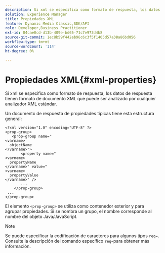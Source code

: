 ```yaml
---
description: Si xml se especifica como formato de respuesta, los datos de respuesta tienen formato de documento XML que puede ser analizado por cualquier analizador XML estándar.
solution: Experience Manager
title: Propiedades XML
feature: Dynamic Media Classic,SDK/API
role: Developer,Business Practitioner
exl-id: 84cae0cd-d13b-409e-bd65-71c7e973d4b8
source-git-commit: 1ec8b59f442eb96c6c3f5f1405d57a38a86bd056
workflow-type: tm+mt
source-wordcount: '114'
ht-degree: 0%

---
```


# Propiedades XML{#xml-properties}

Si xml se especifica como formato de respuesta, los datos de respuesta tienen formato de documento XML que puede ser analizado por cualquier analizador XML estándar.

Un documento de respuesta de propiedades típicas tiene esta estructura general:

```
<?xml version="1.0" encoding="UTF-8" ?>
<prop-group>
   <prop-group name="
<varname>
  objectName
</varname>">
       <property name="
<varname>
  propertyName
</varname>" value="
<varname>
  propertyValue
</varname>" />
       ...
    </prop-group>
 ...
</prop-group>
```

El elemento `<prop-group>` se utiliza como contenedor exterior y para agrupar propiedades. Si se nombra un grupo, el nombre corresponde al nombre del objeto Java/JavaScript.

>[!NOTE]
>
>Se puede especificar la codificación de caracteres para algunos tipos `req=`. Consulte la descripción del comando específico `req=`para obtener más información.
